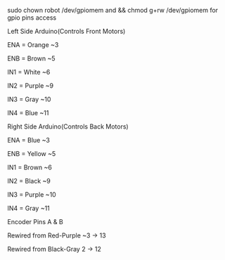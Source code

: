 sudo chown robot /dev/gpiomem and && chmod g+rw /dev/gpiomem for gpio pins access

Left Side Arduino(Controls Front Motors)

ENA = Orange ~3

ENB = Brown ~5

IN1 = White ~6

IN2 = Purple ~9

IN3 = Gray ~10

IN4 = Blue ~11


Right Side Arduino(Controls Back Motors)

ENA = Blue ~3

ENB = Yellow ~5

IN1 = Brown ~6

IN2 = Black ~9

IN3 = Purple ~10

IN4 = Gray ~11


Encoder Pins A & B

Rewired from Red-Purple ~3 -> 13

Rewired from Black-Gray 2 -> 12
